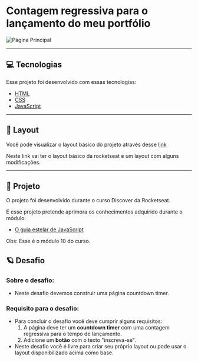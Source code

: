 # Contagem regressiva para o lançamento do meu portfólio

![Página Principal](https://github.com/WendelSantosNunes/Contagem-regressiva-para-o-ano-novo/blob/main/img/img_readme/p%C3%A1gina-principal.png?raw=true)

---

## 💻 **Tecnologias**

Esse projeto foi desenvolvido com essas tecnologias:

- [HTML](https://developer.mozilla.org/pt-BR/docs/Web/HTML)
- [CSS](https://developer.mozilla.org/pt-BR/docs/Web/CSS)
- [JavaScript](https://developer.mozilla.org/pt-BR/docs/Web/JavaScript)

---

## 🎨 **Layout**

Você pode visualizar o layout básico do projeto através desse [link](<https://www.figma.com/file/xfzT3SfyVWhmvTh52ar2UK/DD-%2F-Countdown-(Copy)?node-id=0%3A1>)

Neste link vai ter o layout básico da rocketseat e um layout com alguns modificações.

---

## 🚀 **Projeto**

O projeto foi desenvolvido durante o curso Discover ​da Rocketseat.

E esse projeto pretende aprimora os conhecimentos adquirido durante o módulo:

- [O guia estelar de JavaScript](https://app.rocketseat.com.br/node/o-guia-estelar-de-java-script)

Obs: Esse é o módulo 10 do curso.

## :ringed_planet: **Desafio**

### Sobre o desafio:

- Neste desafio devemos construir uma página countdown timer.

### Requisito para o desafio:

- Para concluir o desafio você deve cumprir alguns requisitos:
  1. A página deve ter um **countdown timer** com uma contagem regressiva para o tempo de lançamento.
  2. Adicione um **botão** com o texto "inscreva-se".
- Neste desafio você é livre para criar seu próprio layout ou pode usar o layout disponibilizado acima como base.
